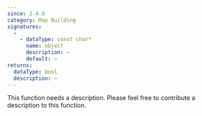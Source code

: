 ```yaml
---
since: 2.4.0
category: Map Building
signatures:
  -
    - dataType: const char*
      name: object
      description: ~
      default: ~
returns:
  dataType: bool
  description: ~
---
```


This function needs a description. Please feel free to contribute a description to this function.
